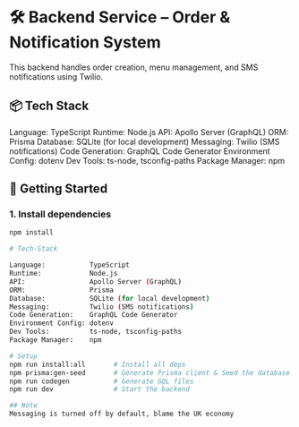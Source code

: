 # 🛠️ Backend Service – Order & Notification System

This backend handles order creation, menu management, and SMS notifications using Twilio.

## 📦 Tech Stack

Language:           TypeScript
Runtime:            Node.js
API:                Apollo Server (GraphQL)
ORM:                Prisma
Database:           SQLite (for local development)
Messaging:          Twilio (SMS notifications)
Code Generation:    GraphQL Code Generator
Environment Config: dotenv
Dev Tools:          ts-node, tsconfig-paths
Package Manager:    npm

## 🚀 Getting Started

### 1. Install dependencies

```bash
npm install

# Tech-Stack

Language:           TypeScript
Runtime:            Node.js
API:                Apollo Server (GraphQL)
ORM:                Prisma
Database:           SQLite (for local development)
Messaging:          Twilio (SMS notifications)
Code Generation:    GraphQL Code Generator
Environment Config: dotenv
Dev Tools:          ts-node, tsconfig-paths
Package Manager:    npm

# Setup
npm run install:all       # Install all deps
npm prisma:gen-seed       # Generate Prisma client & Seed the database
npm run codegen           # Generate GQL files
npm run dev               # Start the backend

## Note
Messaging is turned off by default, blame the UK economy
